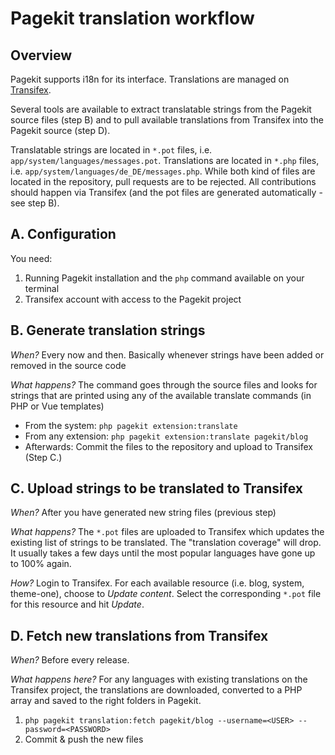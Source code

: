 # Pagekit translation workflow

## Overview

Pagekit supports i18n for its interface. Translations are managed on [Transifex](https://www.transifex.com/pagekit/pagekit-cms).

Several tools are available to extract translatable strings from the Pagekit source files (step B) and to pull available translations from Transifex into the Pagekit source (step D).

Translatable strings are located in `*.pot` files, i.e. `app/system/languages/messages.pot`. Translations are located in `*.php` files, i.e. `app/system/languages/de_DE/messages.php`. While both kind of files are located in the repository, pull requests are to be rejected. All contributions should happen via Transifex (and the pot files are generated automatically - see step B).

## A. Configuration

You need:

1. Running Pagekit installation and the `php` command available on your terminal
2. Transifex account with access to the Pagekit project

## B. Generate translation strings

*When?* Every now and then. Basically whenever strings have been added or removed in the source code

*What happens?* The command goes through the source files and looks for strings that are printed using any of the available translate commands (in PHP or Vue templates)

- From the system: `php pagekit extension:translate`
- From any extension: `php pagekit extension:translate pagekit/blog`
- Afterwards: Commit the files to the repository and upload to Transifex (Step C.)

## C. Upload strings to be translated to Transifex

*When?* After you have generated new string files (previous step)

*What happens?* The `*.pot` files are uploaded to Transifex which updates the existing list of strings to be translated. The "translation coverage" will drop. It usually takes a few days until the most popular languages have gone up to 100% again.

*How?* Login to Transifex. For each available resource (i.e. blog, system, theme-one), choose to *Update content*. Select the corresponding `*.pot` file for this resource and hit *Update*.

## D. Fetch new translations from Transifex

*When?* Before every release.

*What happens here?* For any languages with existing translations on the Transifex project, the translations are downloaded, converted to a PHP array and saved to the right folders in Pagekit.

1. `php pagekit translation:fetch pagekit/blog --username=<USER> --password=<PASSWORD>`
2. Commit & push the new files
